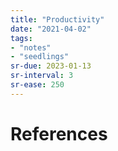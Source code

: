 ```yaml
---
title: "Productivity"
date: "2021-04-02"
tags:
- "notes"
- "seedlings"
sr-due: 2023-01-13
sr-interval: 3
sr-ease: 250
---
```




# References

